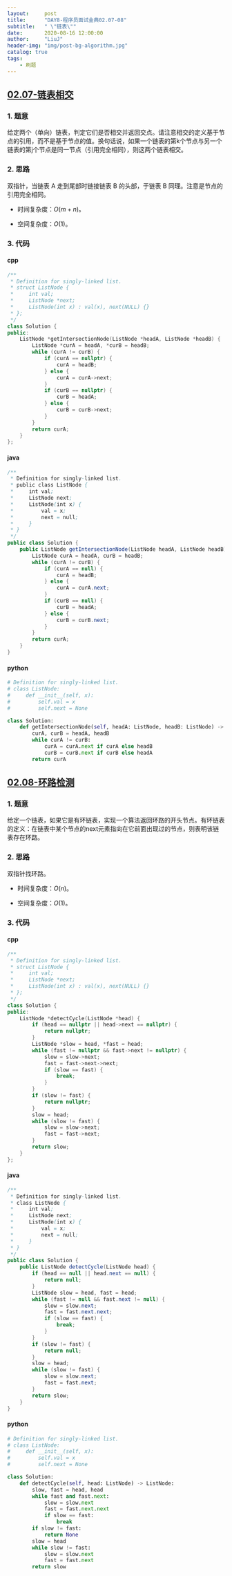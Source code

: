 ```yaml
---
layout:     post
title:      "DAY8-程序员面试金典02.07-08"
subtitle:   " \"链表\""
date:       2020-08-16 12:00:00
author:     "LiuJ"
header-img: "img/post-bg-algorithm.jpg"
catalog: true
tags:
    - 刷题
---
```


## [02.07-链表相交](https://leetcode-cn.com/problems/intersection-of-two-linked-lists-lcci/)

### 1. 题意

给定两个（单向）链表，判定它们是否相交并返回交点。请注意相交的定义基于节点的引用，而不是基于节点的值。换句话说，如果一个链表的第k个节点与另一个链表的第j个节点是同一节点（引用完全相同），则这两个链表相交。

### 2. 思路

双指针，当链表 A 走到尾部时链接链表 B 的头部，于链表 B 同理。注意是节点的引用完全相同。

- 时间复杂度：$O(m+n)$。

- 空间复杂度：$O(1)$。

### 3. 代码

#### cpp

```cpp
/**
 * Definition for singly-linked list.
 * struct ListNode {
 *     int val;
 *     ListNode *next;
 *     ListNode(int x) : val(x), next(NULL) {}
 * };
 */
class Solution {
public:
    ListNode *getIntersectionNode(ListNode *headA, ListNode *headB) {
        ListNode *curA = headA, *curB = headB;
        while (curA != curB) {
            if (curA == nullptr) {
                curA = headB;
            } else {
                curA = curA->next;
            }
            if (curB == nullptr) {
                curB = headA;
            } else {
                curB = curB->next;
            }
        }
        return curA;
    }
};
```

#### java

```java
/**
 * Definition for singly-linked list.
 * public class ListNode {
 *     int val;
 *     ListNode next;
 *     ListNode(int x) {
 *         val = x;
 *         next = null;
 *     }
 * }
 */
public class Solution {
    public ListNode getIntersectionNode(ListNode headA, ListNode headB) {
        ListNode curA = headA, curB = headB;
        while (curA != curB) {
            if (curA == null) {
                curA = headB;
            } else {
                curA = curA.next;
            }
            if (curB == null) {
                curB = headA;
            } else {
                curB = curB.next;
            }
        }
        return curA;
    }
}
```

#### python

```python
# Definition for singly-linked list.
# class ListNode:
#     def __init__(self, x):
#         self.val = x
#         self.next = None

class Solution:
    def getIntersectionNode(self, headA: ListNode, headB: ListNode) -> ListNode:
        curA, curB = headA, headB
        while curA != curB:
            curA = curA.next if curA else headB
            curB = curB.next if curB else headA
        return curA
```

## [02.08-环路检测](https://leetcode-cn.com/problems/linked-list-cycle-lcci/)

### 1. 题意

给定一个链表，如果它是有环链表，实现一个算法返回环路的开头节点。有环链表的定义：在链表中某个节点的next元素指向在它前面出现过的节点，则表明该链表存在环路。

### 2. 思路

双指针找环路。

- 时间复杂度：$O(n)$。

- 空间复杂度：$O(1)$。

### 3. 代码

#### cpp

```cpp
/**
 * Definition for singly-linked list.
 * struct ListNode {
 *     int val;
 *     ListNode *next;
 *     ListNode(int x) : val(x), next(NULL) {}
 * };
 */
class Solution {
public:
    ListNode *detectCycle(ListNode *head) {
        if (head == nullptr || head->next == nullptr) {
            return nullptr;
        }
        ListNode *slow = head, *fast = head;
        while (fast != nullptr && fast->next != nullptr) {
            slow = slow->next;
            fast = fast->next->next;
            if (slow == fast) {
                break;
            }
        }
        if (slow != fast) {
            return nullptr;
        }
        slow = head;
        while (slow != fast) {
            slow = slow->next;
            fast = fast->next;
        }
        return slow;
    }
};
```

#### java

```java
/**
 * Definition for singly-linked list.
 * class ListNode {
 *     int val;
 *     ListNode next;
 *     ListNode(int x) {
 *         val = x;
 *         next = null;
 *     }
 * }
 */
public class Solution {
    public ListNode detectCycle(ListNode head) {
        if (head == null || head.next == null) {
            return null;
        }
        ListNode slow = head, fast = head;
        while (fast != null && fast.next != null) {
            slow = slow.next;
            fast = fast.next.next;
            if (slow == fast) {
                break;
            }
        }
        if (slow != fast) {
            return null;
        }
        slow = head;
        while (slow != fast) {
            slow = slow.next;
            fast = fast.next;
        }
        return slow;
    }
}
```

#### python

```python
# Definition for singly-linked list.
# class ListNode:
#     def __init__(self, x):
#         self.val = x
#         self.next = None

class Solution:
    def detectCycle(self, head: ListNode) -> ListNode:
        slow, fast = head, head
        while fast and fast.next:
            slow = slow.next
            fast = fast.next.next
            if slow == fast:
                break
        if slow != fast:
            return None
        slow = head
        while slow != fast:
            slow = slow.next
            fast = fast.next
        return slow
```

